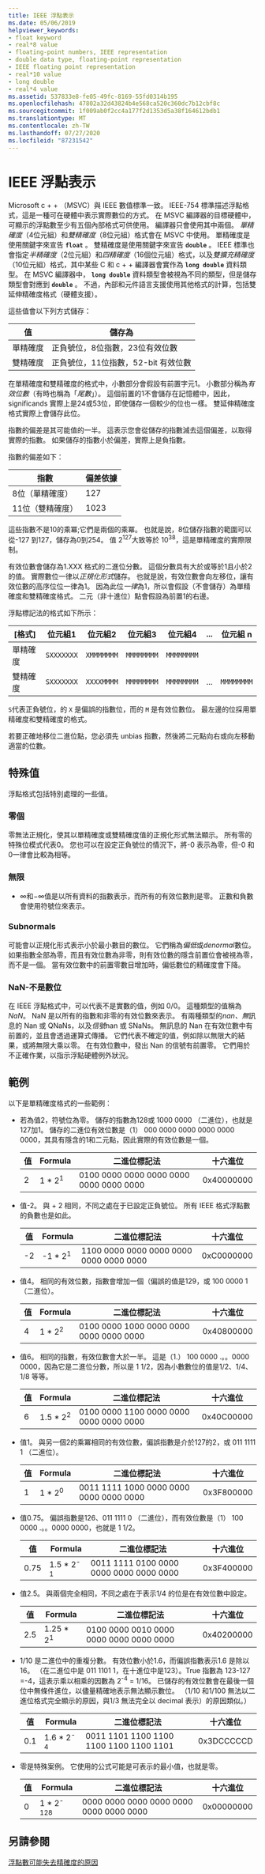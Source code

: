 ```yaml
---
title: IEEE 浮點表示
ms.date: 05/06/2019
helpviewer_keywords:
- float keyword
- real*8 value
- floating-point numbers, IEEE representation
- double data type, floating-point representation
- IEEE floating point representation
- real*10 value
- long double
- real*4 value
ms.assetid: 537833e8-fe05-49fc-8169-55fd0314b195
ms.openlocfilehash: 47802a32d43824b4e568ca520c360dc7b12cbf8c
ms.sourcegitcommit: 1f009ab0f2cc4a177f2d1353d5a38f164612bdb1
ms.translationtype: MT
ms.contentlocale: zh-TW
ms.lasthandoff: 07/27/2020
ms.locfileid: "87231542"
---
```

# <a name="ieee-floating-point-representation"></a>IEEE 浮點表示

Microsoft c + + （MSVC）與 IEEE 數值標準一致。 IEEE-754 標準描述浮點格式，這是一種可在硬體中表示實際數位的方式。 在 MSVC 編譯器的目標硬體中，可顯示的浮點數至少有五個內部格式可供使用。 編譯器只會使用其中兩個。 *單精確度*（4位元組）和*雙精確度*（8位元組）格式會在 MSVC 中使用。 單精確度是使用關鍵字來宣告 **`float`** 。 雙精確度是使用關鍵字來宣告 **`double`** 。 IEEE 標準也會指定*半精確度*（2位元組）和*四精確度*（16個位元組）格式，以及*雙擴充精確度*（10位元組）格式，其中某些 C 和 c + + 編譯器會實作為 **`long double`** 資料類型。 在 MSVC 編譯器中， **`long double`** 資料類型會被視為不同的類型，但是儲存類型會對應到 **`double`** 。 不過，內部和元件語言支援使用其他格式的計算，包括雙延伸精確度格式（硬體支援）。

這些值會以下列方式儲存：

|值|儲存為|
|-----------|---------------|
|單精確度|正負號位，8位指數，23位有效位數|
|雙精確度|正負號位，11位指數，52-bit 有效位數|

在單精確度和雙精確度的格式中，小數部分會假設有前置字元1。 小數部分稱為*有效位數*（有時也稱為「*尾數*」）。 這個前置的1不會儲存在記憶體中，因此，significands 實際上是24或53位，即使儲存一個較少的位也一樣。 雙延伸精確度格式實際上會儲存此位。

指數的偏差是其可能值的一半。 這表示您會從儲存的指數減去這個偏差，以取得實際的指數。 如果儲存的指數小於偏差，實際上是負指數。

指數的偏差如下：

|指數|偏差依據|
|--------------|---------------|
|8位（單精確度）|127|
|11位（雙精確度）|1023|

這些指數不是10的乘冪;它們是兩個的乘冪。 也就是說，8位儲存指數的範圍可以從-127 到127，儲存為0到254。 值 2<sup>127</sup>大致等於 10<sup>38</sup>，這是單精確度的實際限制。

有效位數會儲存為1.XXX 格式的二進位分數。 這個分數具有大於或等於1且小於2的值。 實際數位一律以*正規化形式*儲存。 也就是說，有效位數會向左移位，讓有效位數的高序位位一律為1。 因為此位*一律*為1，所以會假設（不會儲存）為單精確度和雙精確度格式。 二元（非十進位）點會假設為前置1的右邊。

浮點標記法的格式如下所示：

|[格式]|位元組1|位元組2|位元組3|位元組4|...|位元組 n|
|------------|------------|------------|------------|------------|---------|------------|
|單精確度| `SXXXXXXX`|`XMMMMMMM`|`MMMMMMMM`|`MMMMMMMM`|||
|雙精確度|`SXXXXXXX`|`XXXXMMMM`|`MMMMMMMM`|`MMMMMMMM`|...|`MMMMMMMM`|

`S`代表正負號位，的 `X` 是偏誤的指數位，而的 `M` 是有效位數位。 最左邊的位採用單精確度和雙精確度的格式。

若要正確地移位二進位點，您必須先 unbias 指數，然後將二元點向右或向左移動適當的位數。

## <a name="special-values"></a>特殊值

浮點格式包括特別處理的一些值。

### <a name="zero"></a>零個

零無法正規化，使其以單精確度或雙精確度值的正規化形式無法顯示。 所有零的特殊位模式代表0。 您也可以在設定正負號位的情況下，將-0 表示為零，但-0 和0一律會比較為相等。

### <a name="infinities"></a>無限

+ ∞和−∞值是以所有資料的指數表示，而所有的有效位數則是零。 正數和負數會使用符號位來表示。

### <a name="subnormals"></a>Subnormals

可能會以正規化形式表示小於最小數目的數位。 它們稱為*偏低*或*denormal*數位。 如果指數全部為零，而且有效位數為非零，則有效位數的隱含前置位會被視為零，而不是一個。 當有效位數中的前置零數目增加時，偏低數位的精確度會下降。

### <a name="nan---not-a-number"></a>NaN-不是數位

在 IEEE 浮點格式中，可以代表不是實數的值，例如 0/0。 這種類型的值稱為*NaN*。 NaN 是以所有的指數和非零的有效位數來表示。 有兩種類型的*nan、無*訊息的 Nan 或 QNaNs，以及*信號*nan 或 SNaNs。 無訊息的 Nan 在有效位數中有前置的，並且會透過運算式傳播。 它們代表不確定的值，例如除以無限大的結果，或將無限大乘以零。 在有效位數中，發出 Nan 的信號有前置零。 它們用於不正確作業，以指示浮點硬體例外狀況。

## <a name="examples"></a>範例

以下是單精確度格式的一些範例：

- 若為值2，符號位為零。 儲存的指數為128或 1000 0000 （二進位），也就是127加1。 儲存的二進位有效位數是（1） 000 0000 0000 0000 0000 0000，其具有隱含的1和二元點，因此實際的有效位數是一個。

   |值|Formula|二進位標記法|十六進位|
   |-|-|-|-|
   |2|1 * 2<sup>1</sup>|0100 0000 0000 0000 0000 0000 0000 0000|0x40000000|

- 值-2。 與 + 2 相同，不同之處在于已設定正負號位。 所有 IEEE 格式浮點數的負數也是如此。

   |值|Formula|二進位標記法|十六進位|
   |-|-|-|-|
   |-2|-1 * 2<sup>1</sup>|1100 0000 0000 0000 0000 0000 0000 0000|0xC0000000|

- 值4。 相同的有效位數，指數會增加一個（偏誤的值是129，或 100 0000 1 （二進位）。

   |值|Formula|二進位標記法|十六進位|
   |-|-|-|-|
   |4|1 * 2<sup>2</sup>|0100 0000 1000 0000 0000 0000 0000 0000|0x40800000|

- 值6。 相同的指數，有效位數會大於一半。 這是（1.） 100 0000 .。。0000 0000，因為它是二進位分數，所以是 1 1/2，因為小數數位的值是1/2、1/4、1/8 等等。

   |值|Formula|二進位標記法|十六進位|
   |-|-|-|-|
   |6|1.5 * 2<sup>2</sup>|0100 0000 1100 0000 0000 0000 0000 0000|0x40C00000|

- 值1。 與另一個2的乘冪相同的有效位數，偏誤指數是介於127的2，或 011 1111 1 （二進位）。

   |值|Formula|二進位標記法|十六進位|
   |-|-|-|-|
   |1|1 * 2<sup>0</sup>|0011 1111 1000 0000 0000 0000 0000 0000|0x3F800000|

- 值0.75。 偏誤指數是126、011 1111 0 （二進位），而有效位數是（1） 100 0000 .。。0000 0000，也就是 1 1/2。

   |值|Formula|二進位標記法|十六進位|
   |-|-|-|-|
   |0.75|1.5 * 2<sup>-1</sup>|0011 1111 0100 0000 0000 0000 0000 0000|0x3F400000|

- 值2.5。 與兩個完全相同，不同之處在于表示1/4 的位是在有效位數中設定。

   |值|Formula|二進位標記法|十六進位|
   |-|-|-|-|
   |2.5|1.25 * 2<sup>1</sup>|0100 0000 0010 0000 0000 0000 0000 0000|0x40200000|

- 1/10 是二進位中的重複分數。 有效位數小於1.6，而偏誤指數表示1.6 是除以16。 （在二進位中是 011 1101 1，在十進位中是123）。True 指數為 123-127 =-4，這表示乘以相乘的因數為 2<sup>-4</sup> = 1/16。 已儲存的有效位數會在最後一個位中無條件進位，以儘量精確地表示無法顯示數位。 （1/10 和1/100 無法以二進位格式完全顯示的原因，與1/3 無法完全以 decimal 表示）的原因類似。）

   |值|Formula|二進位標記法|十六進位|
   |-|-|-|-|
   |0.1|1.6 * 2<sup>-4</sup>|0011 1101 1100 1100 1100 1100 1100 1101|0x3DCCCCCD|

- 零是特殊案例。 它使用的公式可能是可表示的最小值，也就是零。

   |值|Formula|二進位標記法|十六進位|
   |-|-|-|-|
   |0|1 * 2<sup>-128</sup>|0000 0000 0000 0000 0000 0000 0000 0000|0x00000000|

## <a name="see-also"></a>另請參閱

[浮點數可能失去精確度的原因](why-floating-point-numbers-may-lose-precision.md)

